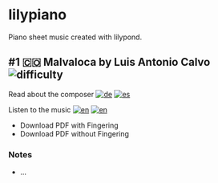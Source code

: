 # lilypiano
Piano sheet music created with lilypond.

## #1 :colombia: Malvaloca by Luis Antonio Calvo ![difficulty](https://img.shields.io/badge/difficulty-★★★☆☆-brightgreen)

Read about the composer [![de](https://img.shields.io/badge/wikpedia-de-gold.svg)](https://de.wikipedia.org/wiki/Luis_Calvo) [![es](https://img.shields.io/badge/wikpedia-es-red.svg)](https://es.wikipedia.org/wiki/Luis_Antonio_Calvo)

Listen to the music [![en](https://img.shields.io/badge/by%20Teresita%20Gomez-red?logo=youtube)](https://youtu.be/AGQBO5N6uOY?t=227)  [![en](https://img.shields.io/badge/by%20Pablo%20Rojas-red?logo=youtube)](https://youtu.be/bfIJg_1Tfdk)

- Download PDF with Fingering
- Download PDF without Fingering

### Notes

- ...
